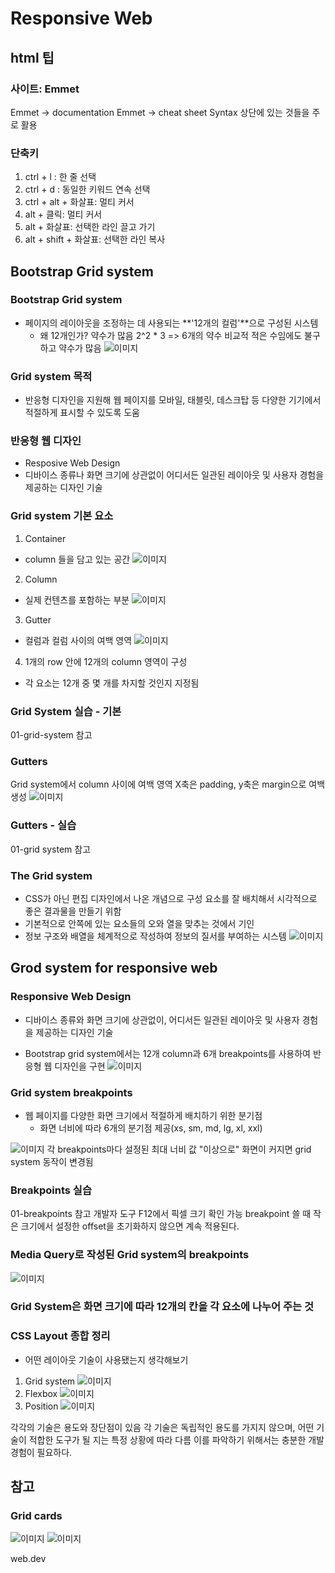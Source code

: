 # Responsive Web

## html 팁

<!-- div>ul>li*5 -->
<!-- <div>
  <ul>
    <li></li>
    <li></li>
    <li></li>
    <li></li>
    <li></li>
  </ul>
</div> -->

<!-- div>.container>h1{hello}+nav>ul>li*5>a{Link $} -->
<!-- <div>
  <div class="container">
    <h1>hello</h1>
    <nav>
      <ul>
        <li><a href="">Link 1</a></li>
        <li><a href="">Link 2</a></li>
        <li><a href="">Link 3</a></li>
        <li><a href="">Link 4</a></li>
        <li><a href="">Link 5</a></li>
      </ul>
    </nav>
  </div>
</div> -->

### 사이트: Emmet
Emmet -> documentation
Emmet -> cheat sheet
Syntax 상단에 있는 것들을 주로 활용

### 단축키
1. ctrl + l : 한 줄 선택
2. ctrl + d : 동일한 키워드 연속 선택
3. ctrl + alt + 화살표: 멀티 커서
4. alt + 클릭: 멀티 커서
5. alt + 화살표: 선택한 라인 끌고 가기
6. alt + shift + 화살표: 선택한 라인 복사

## Bootstrap Grid system
### Bootstrap Grid system
 - 페이지의 레이아웃을 조정하는 데 사용되는 **'12개의 컬럼'**으로 구성된 시스템
   - 왜 12개인가? 약수가 많음 2^2 * 3 => 6개의 약수 비교적 적은 수임에도 불구하고 약수가 많음
![이미지](./images/capture_658.PNG)

### Grid system 목적
 - 반응형 디자인을 지원해 웹 페이지를 모바일, 태블릿, 데스크탑 등 다양한 기기에서 적절하게 표시할 수 있도록 도움

### 반응형 웹 디자인
 - Resposive Web Design
 - 디바이스 종류나 화면 크기에 상관없이 어디서든 일관된 레이아웃 및 사용자 경험을 제공하는 디자인 기술

### Grid system 기본 요소
 1. Container
   - column 들을 담고 있는 공간
![이미지](./images/capture_659.PNG)

 2. Column
   - 실제 컨텐츠를 포함하는 부분
![이미지](./images/capture_660.PNG)

 3. Gutter
   - 컬럼과 컬럼 사이의 여백 영역
![이미지](./images/capture_661.PNG)

 4. 1개의 row 안에 12개의 column 영역이 구성
   - 각 요소는 12개 중 몇 개를 차지할 것인지 지정됨

### Grid System 실습 - 기본
 01-grid-system 참고

### Gutters
Grid system에서 column 사이에 여백 영역
X축은 padding, y축은 margin으로 여백 생성
![이미지](./images/capture_662.PNG)

### Gutters - 실습
 01-grid system 참고

### The Grid system
 - CSS가 아닌 편집 디자인에서 나온 개념으로 구성 요소를 잘 배치해서 시각적으로 좋은 결과물을 만들기 위함
 - 기본적으로 안쪽에 있는 요소들의 오와 열을 맞추는 것에서 기인
 - 정보 구조와 배열을 체계적으로 작성하여 정보의 질서를 부여하는 시스템
![이미지](./images/capture_663.PNG)

## Grod system for responsive web
### Responsive Web Design
 - 디바이스 종류와 화면 크기에 상관없이, 어디서든 일관된 레이아웃 및 사용자 경험을 제공하는 디자인 기술

 - Bootstrap grid system에서는 12개 column과 6개 breakpoints를 사용하여 반응형 웹 디자인을 구현
![이미지](./images/capture_664.PNG)

### Grid system breakpoints
 - 웹 페이지를 다양한 화면 크기에서 적절하게 배치하기 위한 분기점
   - 화면 너비에 따라 6개의 분기점 제공(xs, sm, md, lg, xl, xxl)

![이미지](./images/capture_665.PNG)
각 breakpoints마다 설정된 최대 너비 값 "이상으로" 화면이 커지면 grid system 동작이 변경됨

### Breakpoints 실습
01-breakpoints 참고
개발자 도구 F12에서 픽셀 크기 확인 가능
breakpoint 쓸 때 작은 크기에서 설정한 offset을 초기화하지 않으면 계속 적용된다.

### Media Query로 작성된 Grid system의 breakpoints
![이미지](./images/capture_666.PNG)

### Grid System은 화면 크기에 따라 12개의 칸을 각 요소에 나누어 주는 것

### CSS Layout 종합 정리
 - 어떤 레이아웃 기술이 사용됐는지 생각해보기
1. Grid system
![이미지](./images/capture_667.PNG)
2. Flexbox
![이미지](./images/capture_668.PNG)
3. Position
![이미지](./images/capture_669.PNG)

각각의 기술은 용도와 장단점이 있음
각 기술은 독립적인 용도를 가지지 않으며, 어떤 기술이 적합한 도구가 될 지는 특정 상황에 따라 다름
이를 파악하기 위해서는 충분한 개발 경험이 필요하다.

## 참고
### Grid cards
![이미지](./images/capture_670.PNG)
![이미지](./images/capture_671.PNG)

web.dev